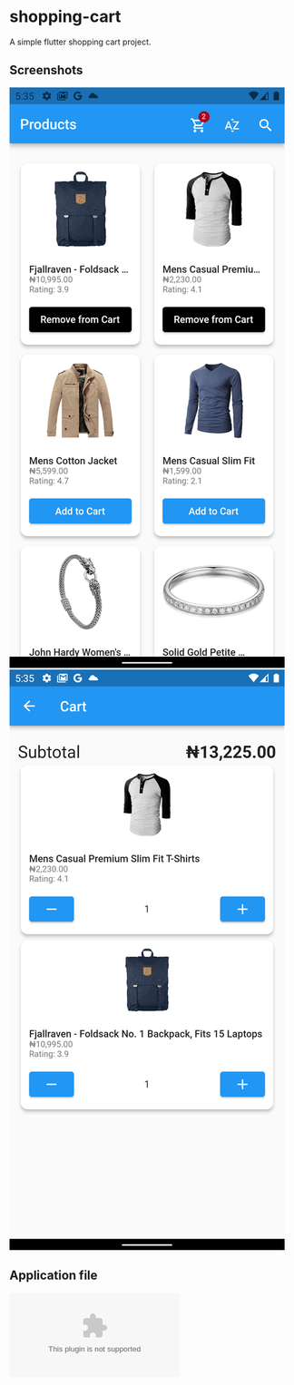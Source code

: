 # shopping-cart

A simple flutter shopping cart project.

## Screenshots
![screen_1](./preview/screenshot-1.png)
![screen_2](./preview/screenshot-2.png)

## Application file
![apk_file](./preview/app-release.apk)